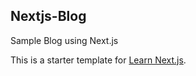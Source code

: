 ## Nextjs-Blog

Sample Blog using Next.js

This is a starter template for [Learn Next.js](https://nextjs.org/learn).
